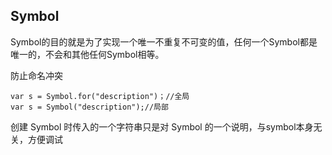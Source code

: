 ## Symbol

Symbol的目的就是为了实现一个唯一不重复不可变的值，任何一个Symbol都是唯一的，不会和其他任何Symbol相等。

防止命名冲突

```
var s = Symbol.for("description")；//全局
var s = Symbol("description");//局部
```

创建 Symbol 时传入的一个字符串只是对 Symbol 的一个说明，与symbol本身无关，方便调试

